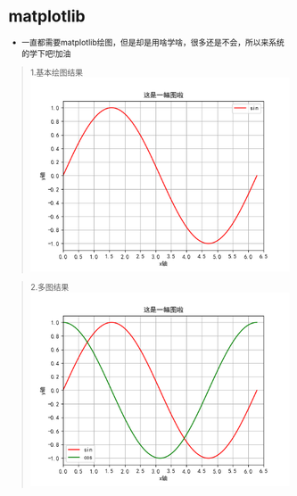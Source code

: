 # matplotlib
* 一直都需要matplotlib绘图，但是却是用啥学啥，很多还是不会，所以来系统的学下吧!加油

>1.基本绘图结果
![1.基本绘图](./result/1.png)

>2.多图结果
![2.多图](./result/2.png)
